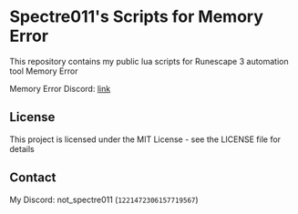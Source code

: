 # Spectre011's Scripts for Memory Error
 
This repository contains my public lua scripts for Runescape 3 automation tool Memory Error

Memory Error Discord: [link](https://discord.gg/ywSDHbXmF5)

## License

This project is licensed under the MIT License - see the LICENSE file for details

## Contact

My Discord: not_spectre011 (`1221472306157719567`)
